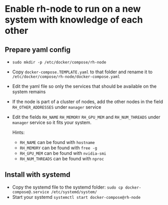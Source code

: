 # Enable rh-node to run on a new system with knowledge of each other

## Prepare yaml config
- `sudo mkdir -p /etc/docker/compose/rh-node`
- Copy `docker-compose.TEMPLATE.yaml` to that folder and rename it to `/etc/docker/compose/rh-node/docker-compose.yaml`
- Edit the yaml file so only the services that should be available on the system remains
- If the node is part of a cluster of nodes, add the other nodes in the field `RH_OTHER_ADDRESSES` under `manager` service
- Edit the fields `RH_NAME` `RH_MEMORY` `RH_GPU_MEM` and `RH_NUM_THREADS` under `manager` service so it fits your system.
  
  Hints:
    - `RH_NAME` can be found with `hostname`
    - `RH_MEMORY` can be found with `free -g`
    - `RH_GPU_MEM` can be found with `nvidia-smi`
    - `RH_NUM_THREADS` can be found with `nproc`
## Install with systemd
- Copy the systemd file to the systemd folder: `sudo cp docker-compose@.service /etc/systemd/system/`
- Start your systemd `systemctl start docker-compose@rh-node`



